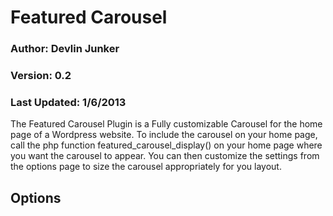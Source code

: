Featured Carousel
=================

### Author: Devlin Junker
### Version: 0.2
### Last Updated: 1/6/2013


The Featured Carousel Plugin is a Fully customizable Carousel for the home page of a Wordpress website. To include the carousel on your home page, call the php function
		featured_carousel_display()
on your home page where you want the carousel to appear. You can then customize the settings from the options page to size the carousel appropriately for you layout.

 
Options
-------



